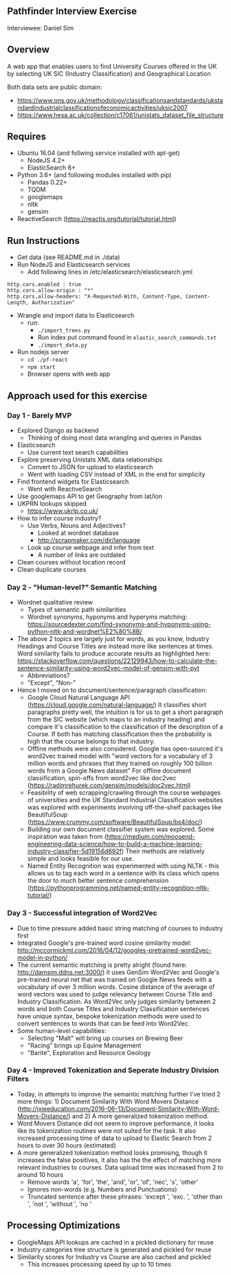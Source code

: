 ## Pathfinder Interview Exercise
Interviewee: Daniel Sim

## Overview
A web app that enables users to find University Courses offered in the UK by selecting UK SIC (Industry Classification) and Geographical Location

Both data sets are public domain:
- https://www.ons.gov.uk/methodology/classificationsandstandards/ukstandardindustrialclassificationofeconomicactivities/uksic2007
- https://www.hesa.ac.uk/collection/c17061/unistats_dataset_file_structure

## Requires
- Ubuntu 16.04 (and follwing service installed with apt-get)
  - NodeJS 4.2+
  - ElasticSearch 6+
- Python 3.6+ (and following modules installed with pip)
  - Pandas 0.22+
  - TQDM
  - googlemaps
  - nltk
  - gensim
- ReactiveSearch (https://reactjs.org/tutorial/tutorial.html)

## Run Instructions
- Get data (see README.md in ./data)
- Run NodeJS and Elasticsearch services
    - Add following lines in /etc/elasticsearch/elasticsearch.yml
```
http.cors.enabled : true
http.cors.allow-origin : "*"
http.cors.allow-headers: "X-Requested-With, Content-Type, Content-Length, Authorization"
```
- Wrangle and import data to Elasticsearch
  - run:
    - `./import_trees.py`
    - Run index put command found in `elastic_search_commands.txt`
    - `./import_data.py`
- Run nodejs server
  - `cd ./pf-react`
  - `npm start`
  - Browser opens with web app

## Approach used for this exercise
### Day 1 - Barely MVP
- Explored Django as backend
  - Thinking of doing most data wrangling and queries in Pandas
- Elasticsearch
  - Use current text search capabilities
- Explore preserving Unistats XML data relationships
  - Convert to JSON for upload to elasticsearch
  - Went with loading CSV instead of XML in the end for simplicity
- Find frontend widgets for Elasticsearch
  - Went with ReactiveSearch
- Use googlemaps API to get Geography from lat/lon
- UKPRN lookups skipped
  - https://www.ukrlp.co.uk/
- How to infer course industry?
  - Use Verbs, Nouns and Adjectives?
    - Looked at wordnet database
    - http://scrapmaker.com/dir/language
  - Look up course webpage and infer from text
    - A number of links are outdated
- Clean courses without location record
- Clean duplicate courses

### Day 2 - "Human-level?" Semantic Matching
- Wordnet qualitative review
  - Types of semantic path similarities
  - Wordnet synonyms,  hyponyms and hyperyms matching: https://sourcedexter.com/find-synonyms-and-hyponyms-using-python-nltk-and-wordnet%E2%80%8B/
- The above 2 topics are largely just for words,  as you know, Industry Headings and Course Titles are instead more like sentences at times. Word similarity fails to produce accurate results as highlighted here: https://stackoverflow.com/questions/22129943/how-to-calculate-the-sentence-similarity-using-word2vec-model-of-gensim-with-pyt
  - Abbreviations?
  - "Except", "Non-"
- Hence I moved on to document/sentence/paragraph classification:
  - Google Cloud Natural Language API (https://cloud.google.com/natural-language/) It classifies short paragraphs pretty well, the intuition is for us to get a short paragraph from the SIC website (which maps to an industry heading) and compare it's classification to the classification of the description of a Course. If both has matching classification then the probability is high that the course belongs to that industry.
  - Offline methods were also considered. Google has open-sourced it's word2vec trained model with "word vectors for a vocabulary of 3 million words and phrases that they trained on roughly 100 billion words from a Google News dataset" For offline document classification, spin-offs from word2vec like doc2vec (https://radimrehurek.com/gensim/models/doc2vec.html)
  - Feasibility of web scrapping/crawling through the course webpages of universities and the UK Standard Industrial Classification websites was explored with experiments involving off-the-shelf packages like BeautifulSoup (https://www.crummy.com/software/BeautifulSoup/bs4/doc/)
  - Building our own document classifier system was explored. Some inspiration was taken from (https://medium.com/moosend-engineering-data-science/how-to-build-a-machine-learning-industry-classifier-5d19156d692f) Their methods are relatively simple and looks feasible for our use.
  - Named Entity Recognition was experimented with using NLTK - this allows us to tag each word in a sentence with its class which opens the door to much better sentence comprehension (https://pythonprogramming.net/named-entity-recognition-nltk-tutorial/) 

### Day 3 - Successful integration of Word2Vec
- Due to time pressure added basic string matching of courses to industry first
- Integrated Google's pre-trained word cosine similarity model: http://mccormickml.com/2016/04/12/googles-pretrained-word2vec-model-in-python/
- The current semantic matching is pretty alright (found here: http://damsim.ddns.net:3000/) it uses GenSim Word2Vec and Google's pre-trained neural net that was trained on Google News feeds with a vocabulary of over 3 million words. Cosine distance of the average of word vectors was used to judge relevancy between Course Title and Industry Classification. As Word2Vec only judges similarity between 2 words and both Course Titles and Industry Classification sentences have unique syntax, bespoke tokenization methods were used to convert sentences to words that can be feed into Word2Vec.
- Some human-level capabilities:
  - Selecting "Malt" will bring up courses on Brewing Beer
  - "Racing" brings up Equine Management
  - "Barite", Exploration and Resource Geology
  
### Day 4 - Improved Tokenization and Seperate Industry Division Filters
- Today, in attempts to improve the semantic matching further I've tried 2 more things: 1) Document Similarity With Word Movers Distance (http://jxieeducation.com/2016-06-13/Document-Similarity-With-Word-Movers-Distance/) and 2) A more generalized tokenization method.
- Word Movers Distance did not seem to improve performance, it looks like its tokenization routines were not suited for the task. It also increased processing time of data to upload to Elastic Search from 2 hours to over 30 hours (estimated)
- A more generalized tokenization method looks promising, though it increases the false positives, it also has the the effect of matching more relevant industries to courses. Data upload time was increased from 2 to around 10 hours
  - Remove words 'a', 'for', 'the', 'and', 'or', 'of', 'nec', 's', 'other'
  - Ignores non-words (e.g. Numbers and Punctuations)
  - Truncated sentence after these phrases: 'except ', 'exc. ', 'other than ', 'not ', 'without ', 'no '

## Processing Optimizations
- GoogleMaps API lookups are cached in a pickled dictionary for reuse
- Industry categories tree structure is generated and pickled for reuse
- Similarity scores for Industry vs Course are also cached and pickled
  - This increases processing speed by up to 10 times